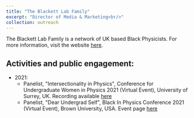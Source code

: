 ```yaml
---
title: "The Blackett Lab Family"
excerpt: "Director of Media & Marketing<br/>"
collection: outreach
---
```


The Blackett Lab Family is a network of UK based Black Physicists. For more information, visit the website [here](https://theblackettlabfamily.com).

## Activities and public engagement:
- 2021:
  - Panelist, "Intersectionality in Physics", Conference for Undergraduate Women in Physics 2021 (Virtual Event), University of Surrey, UK. Recording available [here](https://www.youtube.com/watch?v=op56uaadk_M&t=1096s)
  - Panelist, "Dear Undergrad Self", Black In Physics Conference 2021 (Virtual Event), Brown University, USA. Event page [here](https://www.blackinphysics.org/events/dear-undergrad-transition-from-undergraduate-to-graduate-student/)
